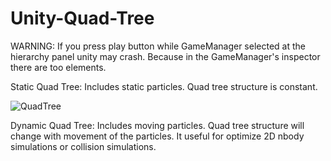 # Unity-Quad-Tree
WARNING: If you press play button while GameManager selected at the hierarchy panel unity may crash. Because in the GameManager's inspector there are too elements.

Static Quad Tree: Includes static particles. Quad tree structure is constant.

![QuadTree](https://github.com/NinjaOnTour/Unity-Quad-Tree/assets/70662656/0eb20084-dd2e-4abb-9dbc-b5512e9b4471)

Dynamic Quad Tree: Includes moving particles. Quad tree structure will change with movement of the particles. It useful for optimize 2D nbody simulations or collision simulations.
